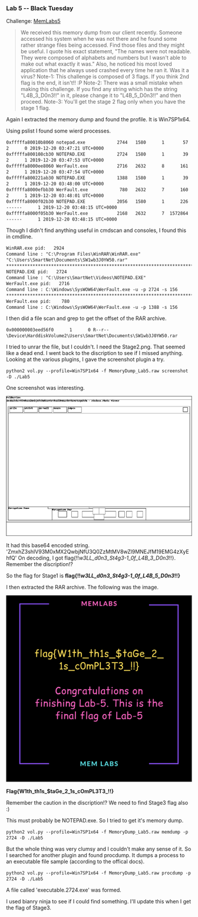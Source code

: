 ### Lab 5 -- Black Tuesday

Challenge: [MemLabs5](https://mega.nz/file/Ps5ViIqZ#UQtKmUuKUcqqtt6elP_9OJtnAbpwwMD7lVKN1iWGoec)

>We received this memory dump from our client recently. Someone accessed his system when he was not there and he found some rather strange files being accessed. Find those files and they might be useful. I quote his exact statement, "The names were not readable. They were composed of alphabets and numbers but I wasn't able to make out what exactly it was."
Also, he noticed his most loved application that he always used crashed every time he ran it. Was it a virus?
Note-1: This challenge is composed of 3 flags. If you think 2nd flag is the end, it isn't!! :P
Note-2: There was a small mistake when making this challenge. If you find any string which has the string "L4B_3_D0n3!!" in it, please change it to "L4B_5_D0n3!!" and then proceed.
Note-3: You'll get the stage 2 flag only when you have the stage 1 flag.

Again I extracted the memory dump and found the profile. It is Win7SP1x64.

Using pslist I found some wierd processes.
```
0xfffffa80010b8060 notepad.exe            2744   1580      1       57      2      0 2019-12-20 03:47:21 UTC+0000 
0xfffffa800108cb30 NOTEPAD.EXE            2724   1580      1       39      2      1 2019-12-20 03:47:53 UTC+0000 
0xfffffa8000ee8060 WerFault.exe           2716   2632      8      161      2      1 2019-12-20 03:47:54 UTC+0000                                 
0xfffffa800221ab30 NOTEPAD.EXE            1388   1580      1       39      2      1 2019-12-20 03:48:00 UTC+0000                                 
0xfffffa8000efbb30 WerFault.exe            780   2632      7      160      2      1 2019-12-20 03:48:01 UTC+0000                                 
0xfffffa8000f02b30 NOTEPAD.EXE            2056   1580      1      226 ------      1 2019-12-20 03:48:15 UTC+0000                                 
0xfffffa8000f05b30 WerFault.exe           2168   2632      7  1572864 ------      1 2019-12-20 03:48:15 UTC+0000    
```
Though I didn't find anything useful in cmdscan and consoles, I found this in cmdline.
```
WinRAR.exe pid:   2924
Command line : "C:\Program Files\WinRAR\WinRAR.exe" "C:\Users\SmartNet\Documents\SW1wb3J0YW50.rar"
************************************************************************
NOTEPAD.EXE pid:   2724
Command line : "C:\Users\SmartNet\Videos\NOTEPAD.EXE" 
WerFault.exe pid:   2716
Command line : C:\Windows\SysWOW64\WerFault.exe -u -p 2724 -s 156
************************************************************************
WerFault.exe pid:    780
Command line : C:\Windows\SysWOW64\WerFault.exe -u -p 1388 -s 156
```
I then did a file scan and grep to get the offset of the RAR archive.
```
0x000000003eed56f0      1      0 R--r-- \Device\HarddiskVolume2\Users\SmartNet\Documents\SW1wb3J0YW50.rar
```
I tried to unrar the file, but I couldn't. I need the Stage2.png. That seemed like a dead end. I went back to the discription to see if I missed anything. Looking at the various plugins, I gave the screenshot plugin a try.
```
python2 vol.py --profile=Win7SP1x64 -f MemoryDump_Lab5.raw screenshot -D ./Lab5
```
One screenshot  was interesting.

![](images/session_1.WinSta0.Default.png)

It had this base64 encoded string.  'ZmxhZ3shIV93M0xMX2QwbjNfU3Q0ZzMtMV8wZl9MNEJfM19EMG4zXyEhfQ'
On decoding, I got flag{!!_w3LL_d0n3_St4g3-1_0f_L4B_3_D0n3_!!}. Remember the discription!?

So the flag for Stage1 is **flag{!!_w3LL_d0n3_St4g3-1_0f_L4B_5_D0n3_!!}**

I then extracted the RAR archive. The following was the image.

![](images/Stage2.png)

**Flag{W1th_th1s_$taGe_2_1s_cOmPL3T3_!!}**

Remember the caution in the discription!? We need to find Stage3 flag also :)

This must probably be NOTEPAD.exe.
So I tried to get it's memory dump.
```
python2 vol.py --profile=Win7SP1x64 -f MemoryDump_Lab5.raw memdump -p 2724 -D ./Lab5
```
But the whole thing was very clumsy and I couldn't make any sense of it. So I searched for another plugin and found procdump. It dumps a process to an executable file sample (according to the offical docs).

```
python2 vol.py --profile=Win7SP1x64 -f MemoryDump_Lab5.raw procdump -p 2724 -D ./Lab5
```
A file called 'executable.2724.exe' was formed.

I used bianry ninja to see if I could find something. I'll update this when I get the flag of Stage3.
